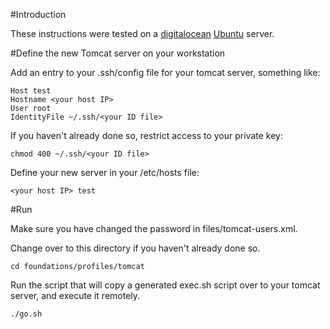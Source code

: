 #Introduction

These instructions were tested on a [digitalocean](http://www.digitalocean.com) [Ubuntu](http://www.ubuntu.com) server.

#Define the new Tomcat server on your workstation

Add an entry to your .ssh/config file for your tomcat server, something like:

    Host test
    Hostname <your host IP>
    User root
    IdentityFile ~/.ssh/<your ID file>
    
If you haven't already done so, restrict access to your private key:

    chmod 400 ~/.ssh/<your ID file>
    
Define your new server in your /etc/hosts file:
    
    <your host IP> test

   
#Run

Make sure you have changed the password in files/tomcat-users.xml.

Change over to this directory if you haven't already done so.

    cd foundations/profiles/tomcat

Run the script that will copy a generated exec.sh script
over to your tomcat server, and execute it remotely.
 
    ./go.sh




